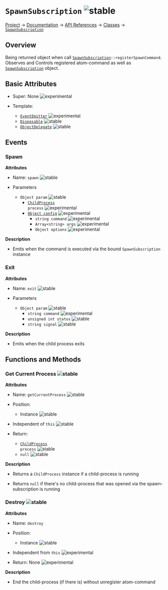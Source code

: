 # `SpawnSubscription` ![stable]
[Project](https://github.com/ksxatompackages/quick-spawn) → [Documentation](../..) → [API References](..) → [Classes](.) → [`SpawnSubscription`](./spawn-subscription.md)

## Overview

Being returned object when call <code>[SpawnSubscription](./classes/spawn-subscription.md)::registerSpawnCommand</code>. Observes and Controls registered atom-command as well as [`SpawnSubscription`](./classes/spawn-subscription.md) object.

## Basic Attributes

* Super: None ![experimental]

* Template:
  - [`EventEmitter`](../templates/event-emitter.md) ![experimental]
  - [`Disposable`](../templates/disposable.md) ![stable]
  - [`ObjectDelegate`](../templates/object-delegate.md) ![stable]

## Events

### Spawn

**Attributes**

* Name: `spawn` ![stable]

* Parameters
  - `Object param` ![stable]
    - <code>[ChildProcess](https://nodejs.org/api/child_process.html#child_process_class_childprocess) process</code> ![experimental]
    - [`Object config`](https://nodejs.org/api/child_process.html#child_process_child_process_spawn_command_args_options) ![experimental]
      - `string command` ![experimental]
      - `Array<string> args` ![experimental]
      - `Object options` ![experimental]

**Description**

* Emits when the command is executed via the bound `SpawnSubscription` instance

### Exit

**Attributes**

* Name: `exit` ![stable]

* Parameters
  - `Object param` ![stable]
    - `string command` ![experimental]
    - `unsigned int status` ![stable]
    - `string signal` ![stable]

**Description**

* Emits when the child process exits

## Functions and Methods

### Get Current Process ![stable]

**Attributes**

* Name: `getCurrentProcess` ![stable]

* Position:
  - Instance ![stable]

* Independent of `this` ![stable]

* Return:
  - <code>[ChildProcess](https://nodejs.org/api/child_process.html#child_process_class_childprocess) process</code> ![stable]
  - `null` ![stable]

**Description**

* Returns a `ChildProcess` instance if a child-process is running

* Returns `null` if there's no child-process that was opened via the spawn-subscription is running

### Destroy ![stable]

**Attributes**

* Name: `destroy`

* Position:
  - Instance ![stable]

* Independent from `this` ![experimental]

* Return: None ![experimental]

**Description**

* End the child-process (if there is) without unregister atom-command

[fixed]: https://cdn.rawgit.com/ksxatompackages/quick-spawn.images.releases/v0.1.0/src/fixed.svg
[stable]: https://cdn.rawgit.com/ksxatompackages/quick-spawn.images.releases/v0.1.0/src/stable.svg
[experimental]: https://cdn.rawgit.com/ksxatompackages/quick-spawn.images.releases/v0.1.0/src/experimental.svg
[deprecated]: https://cdn.rawgit.com/ksxatompackages/quick-spawn.images.releases/v0.1.0/src/deprecated.svg
[required]: https://cdn.rawgit.com/ksxatompackages/quick-spawn.images.releases/v0.1.0/src/required.svg
[optional]: https://cdn.rawgit.com/ksxatompackages/quick-spawn.images.releases/v0.1.0/src/optional.svg
